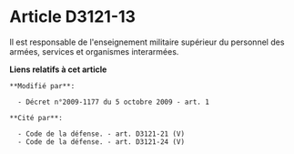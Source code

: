 # Article D3121-13

Il est responsable de l'enseignement militaire supérieur du personnel des armées, services et organismes interarmées.

**Liens relatifs à cet article**

	**Modifié par**:

	  - Décret n°2009-1177 du 5 octobre 2009 - art. 1

	**Cité par**:

	  - Code de la défense. - art. D3121-21 (V)
	  - Code de la défense. - art. D3121-24 (V)
